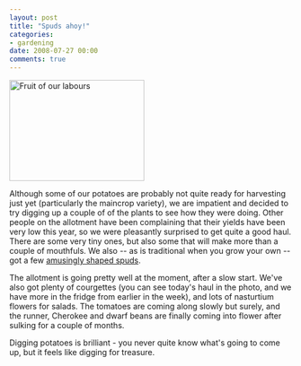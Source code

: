 ```yaml
---
layout: post
title: "Spuds ahoy!"
categories:
- gardening
date: 2008-07-27 00:00
comments: true
---
```


<p class="img-shadow"><a href="http://www.flickr.com/photos/51035737494@N01/2707484942" title="View 'Fruit of our labours' on Flickr.com"><img src="http://farm4.static.flickr.com/3016/2707484942_4663e7f93b_m.jpg" alt="Fruit of our labours" border="0" width="240" height="180" /></a></p>

<p>Although some of our potatoes are probably not quite ready for harvesting just yet (particularly the maincrop variety), we are impatient and decided to try digging up a couple of of the plants to see how they were doing. Other people on the allotment have been complaining that their yields have been very low this year, so we were pleasantly surprised to get quite a good haul. There are some very tiny ones, but also some that will make more than a couple of mouthfuls. We also -- as is traditional when you grow your own -- got a few <a href="http://www.flickr.com/photos/bsag/2706667279/">amusingly shaped spuds</a>.</p>

<p>The allotment is going pretty well at the moment, after a slow start. We've also got plenty of courgettes (you can see today's haul in the photo, and we have more in the fridge from earlier in the week), and lots of nasturtium flowers for salads. The tomatoes are coming along slowly but surely, and the runner, Cherokee and dwarf beans are finally coming into flower after sulking for a couple of months.</p>

<p>Digging potatoes is brilliant - you never quite know what's going to come up, but it feels like digging for treasure.</p>


